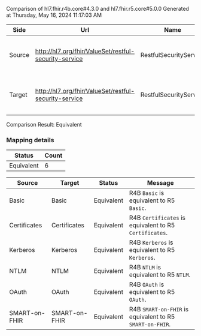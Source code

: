 Comparison of hl7.fhir.r4b.core#4.3.0 and hl7.fhir.r5.core#5.0.0
Generated at Thursday, May 16, 2024 11:17:03 AM

| Side | Url | Name | Title | Description |
| --- | --- | --- | --- | --- |
| Source | http://hl7.org/fhir/ValueSet/restful-security-service | RestfulSecurityService | RestfulSecurityService | Types of security services used with FHIR. |
| Target | http://hl7.org/fhir/ValueSet/restful-security-service | RestfulSecurityService | Restful Security Service | Types of security services used with FHIR. |


Comparison Result: Equivalent


### Mapping details

| Status | Count |
| ------ | ----- |
Equivalent | 6 |


| Source | Target | Status | Message |
| ------ | ------ | ------ | ------- |
| Basic | Basic | Equivalent | R4B `Basic` is equivalent to R5 `Basic`. |
| Certificates | Certificates | Equivalent | R4B `Certificates` is equivalent to R5 `Certificates`. |
| Kerberos | Kerberos | Equivalent | R4B `Kerberos` is equivalent to R5 `Kerberos`. |
| NTLM | NTLM | Equivalent | R4B `NTLM` is equivalent to R5 `NTLM`. |
| OAuth | OAuth | Equivalent | R4B `OAuth` is equivalent to R5 `OAuth`. |
| SMART-on-FHIR | SMART-on-FHIR | Equivalent | R4B `SMART-on-FHIR` is equivalent to R5 `SMART-on-FHIR`. |

